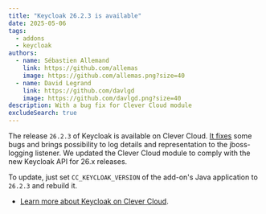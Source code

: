 ```yaml
---
title: "Keycloak 26.2.3 is available"
date: 2025-05-06
tags:
  - addons
  - keycloak
authors:
  - name: Sébastien Allemand
    link: https://github.com/allemas
    image: https://github.com/allemas.png?size=40
  - name: David Legrand
    link: https://github.com/davlgd
    image: https://github.com/davlgd.png?size=40
description: With a bug fix for Clever Cloud module
excludeSearch: true
---
```


The release `26.2.3` of Keycloak is available on Clever Cloud. [It fixes](https://github.com/keycloak/keycloak/releases/26.2.3) some bugs and brings possibility to log details and representation to the jboss-logging listener. We updated the Clever Cloud module to comply with the new Keycloak API for 26.x releases.

To update, just set `CC_KEYCLOAK_VERSION` of the add-on's Java application to `26.2.3` and rebuild it.

- [Learn more about Keycloak on Clever Cloud](/developers/doc/addons/keycloak).
